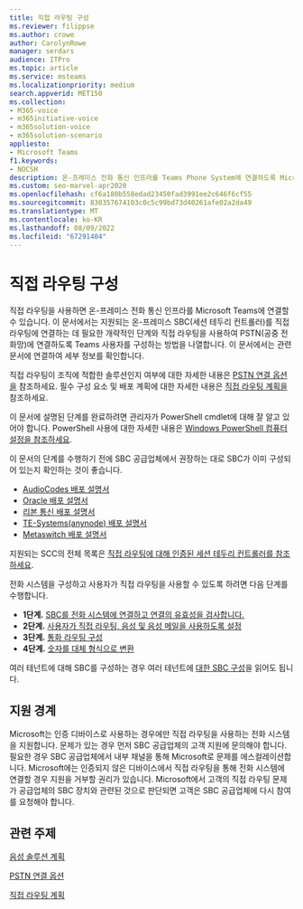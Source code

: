 ```yaml
---
title: 직접 라우팅 구성
ms.reviewer: filippse
ms.author: crowe
author: CarolynRowe
manager: serdars
audience: ITPro
ms.topic: article
ms.service: msteams
ms.localizationpriority: medium
search.appverid: MET150
ms.collection:
- M365-voice
- m365initiative-voice
- m365solution-voice
- m365solution-scenario
appliesto:
- Microsoft Teams
f1.keywords:
- NOCSH
description: 온-프레미스 전화 통신 인프라를 Teams Phone System에 연결하도록 Microsoft 직접 라우팅을 구성하는 방법을 알아봅니다.
ms.custom: seo-marvel-apr2020
ms.openlocfilehash: cf6a180b558edad23450fad3991ee2c646f6cf55
ms.sourcegitcommit: 830357674103c0c5c99bd73d40261afe02a2da49
ms.translationtype: MT
ms.contentlocale: ko-KR
ms.lasthandoff: 08/09/2022
ms.locfileid: "67291404"
---
```

# <a name="configure-direct-routing"></a>직접 라우팅 구성

직접 라우팅을 사용하면 온-프레미스 전화 통신 인프라를 Microsoft Teams에 연결할 수 있습니다. 이 문서에서는 지원되는 온-프레미스 SBC(세션 테두리 컨트롤러)를 직접 라우팅에 연결하는 데 필요한 개략적인 단계와 직접 라우팅을 사용하여 PSTN(공중 전화망)에 연결하도록 Teams 사용자를 구성하는 방법을 나열합니다. 이 문서에서는 관련 문서에 연결하여 세부 정보를 확인합니다.  

직접 라우팅이 조직에 적합한 솔루션인지 여부에 대한 자세한 내용은 [PSTN 연결 옵션을](pstn-connectivity.md) 참조하세요. 필수 구성 요소 및 배포 계획에 대한 자세한 내용은 [직접 라우팅 계획을](direct-routing-plan.md) 참조하세요.

이 문서에 설명된 단계를 완료하려면 관리자가 PowerShell cmdlet에 대해 잘 알고 있어야 합니다. PowerShell 사용에 대한 자세한 내용은 [Windows PowerShell 컴퓨터 설정을 참조하세요](/SkypeForBusiness/set-up-your-computer-for-windows-powershell/set-up-your-computer-for-windows-powershell). 

이 문서의 단계를 수행하기 전에 SBC 공급업체에서 권장하는 대로 SBC가 이미 구성되어 있는지 확인하는 것이 좋습니다. 

- [AudioCodes 배포 설명서](https://www.audiocodes.com/solutions-products/products/products-for-microsoft-365/direct-routing-for-microsoft-teams)
- [Oracle 배포 설명서](https://www.oracle.com/industries/communications/enterprise-session-border-controller/microsoft.html)
- [리본 통신 배포 설명서](https://ribboncommunications.com/solutions/enterprise-solutions/microsoft-solutions/direct-routing-microsoft-teams-calling)
- [TE-Systems(anynode) 배포 설명서](https://www.anynode.de/anynode-and-microsoft-teams/)
- [Metaswitch 배포 설명서](https://www.metaswitch.com/products/core-network/perimeta-sbc)

지원되는 SCC의 전체 목록은 [직접 라우팅에 대해 인증된 세션 테두리 컨트롤러를 참조하세요](direct-routing-border-controllers.md).

전화 시스템을 구성하고 사용자가 직접 라우팅을 사용할 수 있도록 하려면 다음 단계를 수행합니다. 

- **1단계.** [SBC를 전화 시스템에 연결하고 연결의 유효성을 검사합니다.](direct-routing-connect-the-sbc.md)
- **2단계.** [사용자가 직접 라우팅, 음성 및 음성 메일을 사용하도록 설정](direct-routing-enable-users.md)
- **3단계.** [통화 라우팅 구성](direct-routing-voice-routing.md)
- **4단계.** [숫자를 대체 형식으로 변환](direct-routing-translate-numbers.md) 

여러 테넌트에 대해 SBC를 구성하는 경우 여러 테넌트에 [대한 SBC 구성](direct-routing-sbc-multiple-tenants.md)을 읽어도 됩니다.

## <a name="support-boundaries"></a>지원 경계
Microsoft는 인증 디바이스로 사용하는 경우에만 직접 라우팅을 사용하는 전화 시스템을 지원합니다. 문제가 있는 경우 먼저 SBC 공급업체의 고객 지원에 문의해야 합니다. 필요한 경우 SBC 공급업체에서 내부 채널을 통해 Microsoft로 문제를 에스컬레이션합니다. Microsoft에는 인증되지 않은 디바이스에서 직접 라우팅을 통해 전화 시스템에 연결할 경우 지원을 거부할 권리가 있습니다. Microsoft에서 고객의 직접 라우팅 문제가 공급업체의 SBC 장치와 관련된 것으로 판단되면 고객은 SBC 공급업체에 다시 참여를 요청해야 합니다.

## <a name="related-topics"></a>관련 주제

[음성 솔루션 계획](cloud-voice-landing-page.md)

[PSTN 연결 옵션](pstn-connectivity.md)

[직접 라우팅 계획](direct-routing-plan.md)
